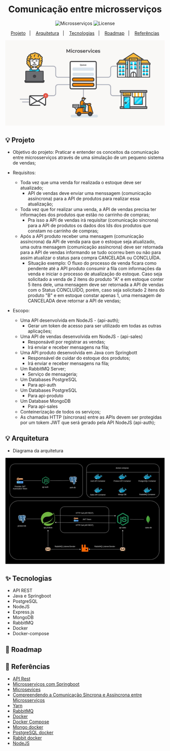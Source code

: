 <h1 align="center">Comunicação entre microsserviços</h1>

<p align="center">
  <img alt="Microsserviços" src="https://img.shields.io/static/v1?label=microsservices&message=API&color=8257E5&labelColor=000000"  />
  <img alt="License" src="https://img.shields.io/static/v1?label=license&message=MIT&color=49AA26&labelColor=000000">
</p>

<p align="center">
  <a href="#-projeto">Projeto</a>&nbsp;&nbsp;&nbsp;|&nbsp;&nbsp;&nbsp;
  <a href="#-arquitetura">Arquitetura</a>&nbsp;&nbsp;&nbsp;|&nbsp;&nbsp;&nbsp;
  <a href="#-tecnologias">Tecnologias</a>&nbsp;&nbsp;&nbsp;|&nbsp;&nbsp;&nbsp;
  <a href="#-roadmap">Roadmap</a>&nbsp;&nbsp;&nbsp;|&nbsp;&nbsp;&nbsp;
  <a href="#-referências">Referências</a>
</p>

<p align="center">
  <img alt="Microsserviços" src="data/message-queues.jpg">
</p>


## 💡 Projeto
- Objetivo do projeto: Praticar e entender os conceitos da comunicação entre microsserviços através de uma simulação de um pequeno sistema de vendas;

- Requisitos:
    - Toda vez que uma venda for realizada o estoque deve ser atualizado;
        - API de vendas deve enviar uma menssagem (comunicação assíncrona) para a API de produtos para realizar essa atualização;
    - Toda vez que for realizar uma venda, a API de vendas precisa ter informações dos produtos que estão no carrinho de compras;
        - Pra isso a API de vendas irá requisitar (comunicação síncrona) para a API de produtos os dados dos Ids dos produtos que constam no carrinho de compras;
    - Após a API produto receber uma mensagem (comunicação assíncrona) da API de venda para que o estoque seja atualizado, uma outra mensagem (comunicação assíncrona) deve ser retornada para a API de vendas informando se tudo ocorreu bem ou não para assim atualizar o status para compra CANCELADA ou CONCLUÍDA.
        - Situação exemplo: O fluxo do processo de venda ficara como pendente até a API produto consumir a fila com informações da venda e iniciar o processo de atualização do estoque. Caso seja solicitado a venda de 2 itens do produto "A" e em estoque conter 5 itens dele, uma mensagem deve ser retornada a API de vendas com o Status CONCLUÍDO, porém, caso seja solicitado 2 itens do produto "B" e em estoque constar apenas 1, uma mensagem de CANCELADA deve retornar a API de vendas;
- Escopo:
    - Uma API desenvolvida em NodeJS - (api-auth);
        - Gerar um token de acesso para ser utilizado em todas as outras aplicações;
    - Uma API de vendas desenvolvida em NodeJS - (api-sales)
        - Responsávél por registrar as vendas;
        - Irá enviar e receber mensagens na fila;
    - Uma API produto desenvolvida em Java com Springbott 
        - Responsável de cuidar do estoque dos produtos;
        - Irá enviar e receber mensagens na fila;
    - Um RabbitMQ Server;
        - Serviço de mensageria; 
    - Um Databases PostgreSQL
        - Para api-auth
    - Um Databases PostgreSQL
        - Para api-produto
    - Um Database MongoDB 
        - Para api-sales
    - Conteinerização de todos os serviços;
    - As chamadas HTTP (síncronas) entre as APIs devem ser protegidas por um tokem JWT que será gerado pela API NodeJS (api-auth); 

## 💡 Arquitetura

- Diagrama da arquitetura

<p align="center">
  <img alt="Microsserviços" src="data/communication-ms-rabbit.jpg">
</p>

## ✨ Tecnologias

- API REST
- Java e Springboot
- PostgreSQL
- NodeJS
- Express.js
- MongoDB
- RabbitMQ
- Docker
- Docker-compose


## 👣 Roadmap

## 📄 Referências

- [API Rest](https://restfulapi.net/)
- [Microsserviços com Springboot](https://spring.io/blog/2015/07/14/microservices-with-spring)
- [Microsevices](https://spring.io/microservices)
- [Compreendendo a Comunicação Síncrona e Assíncrona entre Microsserviços](https://medium.com/@vitormoschetta/compreendendo-a-comunica%C3%A7%C3%A3o-s%C3%ADncrona-e-ass%C3%ADncrona-em-desenvolvimento-de-software-809d1f635d1b)
- [Yarn](https://classic.yarnpkg.com/en/docs/install#debian-stable)
- [RabbitMQ](https://www.rabbitmq.com/docs)
- [Docker](https://docs.docker.com/guides/)
- [Docker Compose](https://docs.docker.com/compose/compose-application-model/)
- [Mongo docker](https://hub.docker.com/_/mongo)
- [PostgreSQL docker](https://hub.docker.com/_/postgres)
- [Rabbit docker](https://hub.docker.com/_/rabbitmq)
- [NodeJS](https://nodejs.org/docs/latest/api/)